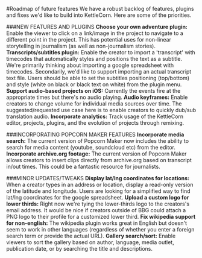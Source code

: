 #Roadmap of future features
We have a robust backlog of features, plugins and fixes we'd like to build into KettleCorn. Here are some of the priorities.

###NEW FEATURES AND PLUGINS
**Choose your own adventure plugin:** Enable the viewer to click on a link/image in the project to navigate to a different point in the project. This has potential uses for non-linear storytelling in journalism (as well as non-journalism stories). 
**Transcripts/subtitles plugin:** Enable the creator to import a 'transcript' with timecodes that automatically styles and positions the text as a subtitle. We're primarily thinking about importing a google spreadsheet with timecodes. Secondarily, we'd like to support importing an actual transcript text file. Users should be able to set the subtitles positioning (top/bottom) and style (white on black or black text on white) from the plugin menu. 
**Support audio-based projects on iOS:** Currently the events fire at the appropriate times but there's no audio playing.
**Audio keyframes:** Enable creators to change volume for individual media sources over time. The suggested/requested use case here is to enable creators to quickly dub/sub translation audio.
**Incorporate analytics:** Track usage of the KettleCorn editor, projects, plugins, and the evolution of projects through remixing.

###INCORPORATING POPCORN MAKER FEATURES
**Incorporate media search:** The current version of Popcorn Maker now includes the ability to search for media content (youtube, soundcloud etc) from the editor. 
**Incorporate archive.org footage:** The current version of Popcorn Maker allows creators to insert clips directly from archive.org based on transcript in/out times. This could be a fantastic resource for journalists.

###MINOR UPDATES/TWEAKS
**Display lat/lng coordinates for locations:** When a creator types in an address or location, display a read-only version of the latitude and longitude. Users are looking for a simplified way to find lat/lng coordinates for the google spreadsheet.
**Upload a custom logo for lower thirds:** Right now we're tying the lower-thirds logo to the creators's email address. It would be nice if creators outside of BBG could attach a PNG logo to their profile for a customized lower third.
**Fix wikipedia support for non-english:** The wikipedia plugin works great in English but doesn't seem to work in other languages (regardless of whether you enter a foreign search term or provide the actual URL).
**Gallery search/sort:** Enable viewers to sort the gallery based on author, language, media outlet, publication date, or by searching the title and descriptions.
